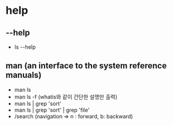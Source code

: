 # help

## --help

- ls --help

## man (an interface to the system reference manuals)

- man ls
- man ls -f (whatis와 같이 간단한 설명만 출력)
- man ls | grep 'sort'
- man ls | grep 'sort' | grep 'file'
- /search (navigation => n : forward, b: backward)
